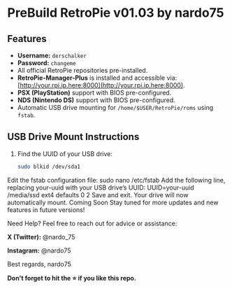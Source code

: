 # PreBuild RetroPie v01.03 by nardo75

## Features
- **Username:** `derschalker`  
- **Password:** `changeme`  
- All official RetroPie repositories pre-installed.  
- **RetroPie-Manager-Plus** is installed and accessible via:  
  [http://your.rpi.ip.here:8000](http://your.rpi.ip.here:8000).  
- **PSX (PlayStation)** support with BIOS pre-configured.  
- **NDS (Nintendo DS)** support with BIOS pre-configured.  
- Automatic USB drive mounting for `/home/$USER/RetroPie/roms` using `fstab`.

## USB Drive Mount Instructions
1. Find the UUID of your USB drive:  
   ```bash
   sudo blkid /dev/sda1
Edit the fstab configuration file:
sudo nano /etc/fstab
Add the following line, replacing your-uuid with your USB drive’s UUID:
UUID=your-uuid /media/ssd ext4 defaults 0 2
Save and exit. Your drive will now automatically mount.
Coming Soon
Stay tuned for more updates and new features in future versions!

Need Help?
Feel free to reach out for advice or assistance:

**X (Twitter):** @nardo_75

**Instagram:** @nardo75

Best regards,
nardo75

**Don't forget to hit the ⭐ if you like this repo.**
